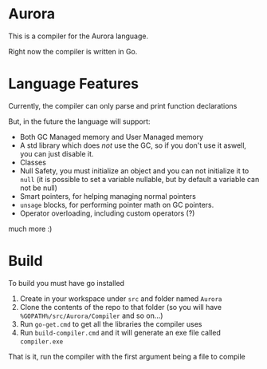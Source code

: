 # Aurora

This is a compiler for the Aurora language.

Right now the compiler is written in Go.

# Language Features
Currently, the compiler can only parse and print function declarations

But, in the future the language will support:
* Both GC Managed memory and User Managed memory
* A std library which does *not* use the GC, so if you don't use it aswell, you can just disable it.
* Classes
* Null Safety, you must initialize an object and you can not initialize it to `null` (it is possible to set a variable nullable, but by default a variable can not be null)
* Smart pointers, for helping managing normal pointers
* `unsage` blocks, for performing pointer math on GC pointers.
* Operator overloading, including custom operators (?)

much more :)

# Build
To build you must have go installed

1. Create in your workspace under `src` and folder named `Aurora`
2. Clone the contents of the repo to that folder (so you will have `%GOPATH%/src/Aurora/Compiler` and so on...)
3. Run `go-get.cmd` to get all the libraries the compiler uses
4. Run `build-compiler.cmd` and it will generate an exe file called `compiler.exe`

That is it, run the compiler with the first argument being a file to compile
